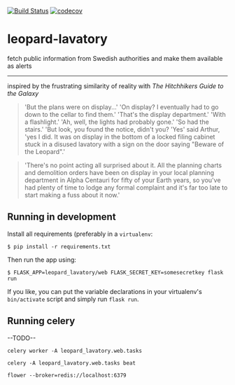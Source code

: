 [![Build Status](
https://travis-ci.com/sheep7/leopard-lavatory.svg?branch=master)](
https://travis-ci.com/sheep7/leopard-lavatory)
[![codecov](
https://codecov.io/gh/sheep7/leopard-lavatory/branch/master/graph/badge.svg)](
https://codecov.io/gh/sheep7/leopard-lavatory)



# leopard-lavatory
fetch public information from Swedish authorities and make them available as alerts

---

inspired by the frustrating similarity of reality with _The Hitchhikers Guide to the Galaxy_

> 'But the plans were on display...'
> 'On display? I eventually had to go down to the cellar to find them.'
> 'That's the display department.'
> 'With a flashlight.'
> 'Ah, well, the lights had probably gone.'
> 'So had the stairs.'
> 'But look, you found the notice, didn't you?
> 'Yes' said Arthur, 'yes I did. It was on display in the bottom of a locked filing cabinet stuck in
  a disused lavatory with a sign on the door saying "Beware of the Leopard".'

> 'There's no point acting all surprised about it. All the planning charts and demolition orders 
  have been on display in your local planning department in Alpha Centauri for fifty of your Earth
  years, so you've had plenty of time to lodge any formal complaint and it's far too late to start 
  making a fuss about it now.'

## Running in development

Install all requirements (preferably in a `virtualenv`:

```
$ pip install -r requirements.txt
```

Then run the app using:

```
$ FLASK_APP=leopard_lavatory/web FLASK_SECRET_KEY=somesecretkey flask run
```

If you like, you can put the variable declarations in your virtualenv's `bin/activate` script and simply run `flask run`.

## Running celery

--TODO--

`celery worker -A leopard_lavatory.web.tasks`

`celery -A leopard_lavatory.web.tasks beat`

`flower --broker=redis://localhost:6379`
